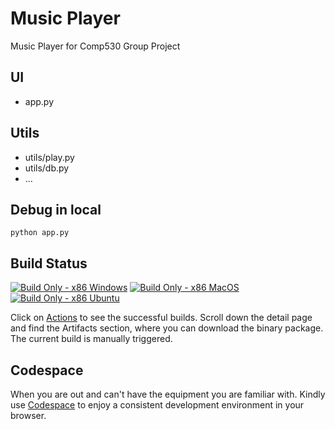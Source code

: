 # Music Player
Music Player for Comp530 Group Project 

## UI
- app.py

## Utils
 - utils/play.py
 - utils/db.py
 - ...

## Debug in local
```shell
python app.py
```

## Build Status
[![Build Only - x86 Windows](https://github.com/kdsama/music_player/actions/workflows/build-windows-x86.yml/badge.svg)](https://github.com/kdsama/music_player/actions/workflows/build-windows-x86.yml)
[![Build Only - x86 MacOS](https://github.com/kdsama/music_player/actions/workflows/build-macos-x86.yml/badge.svg)](https://github.com/kdsama/music_player/actions/workflows/build-macos-x86.yml)
[![Build Only - x86 Ubuntu](https://github.com/kdsama/music_player/actions/workflows/build-ubuntu-x86.yml/badge.svg)](https://github.com/kdsama/music_player/actions/workflows/build-ubuntu-x86.yml)

Click on [Actions](https://github.com/kdsama/music_player/actions) to see the successful builds. Scroll down the detail page and find the Artifacts section, where you can download the binary package. The current build is manually triggered.

## Codespace
When you are out and can't have the equipment you are familiar with. Kindly use [Codespace](https://github.com/codespaces/6r6-musical-space-waffle-4p9v55q796c7p9j) to enjoy a consistent development environment in your browser.
